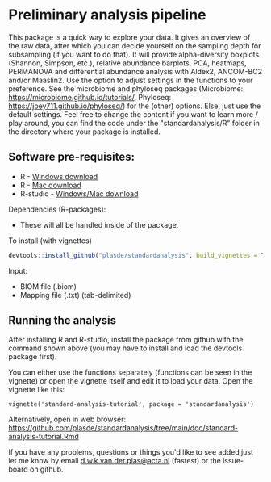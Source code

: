 # Preliminary analysis pipeline

This package is a quick way to explore your data. It gives an overview of the raw data,
after which you can decide yourself on the sampling depth for subsampling (if you want to do that). It will provide alpha-diversity boxplots (Shannon, Simpson, etc.), relative abundance barplots, PCA, heatmaps, PERMANOVA and differential abundance analysis with Aldex2, ANCOM-BC2 and/or Maaslin2.
Use the option to adjust settings in the functions to your preference. See the microbiome and phyloseq packages (Microbiome: https://microbiome.github.io/tutorials/, Phyloseq: https://joey711.github.io/phyloseq/) for the (other) options. Else, just use the default settings. Feel free to change the content if you want to learn more / play around, you can find the code under the "standardanalysis/R" folder in the directory where your package is installed.

## Software pre-requisites:
- R - [Windows download](https://cran.r-project.org/bin/windows/base/)
- R - [Mac download](https://cran.r-project.org/bin/macosx/)
- R-studio - [Windows/Mac download](https://posit.co/download/rstudio-desktop/)


Dependencies (R-packages):
- These will all be handled inside of the package.

To install (with vignettes)
``` r
devtools::install_github("plasde/standardanalysis", build_vignettes = TRUE)
```

Input:
- BIOM file (.biom)
- Mapping file (.txt) (tab-delimited)


## Running the analysis

After installing R and R-studio, install the package from github with the command shown above (you may have to install and load the devtools package first).

You can either use the functions separately (functions can be seen in the vignette) or open the vignette itself and edit it to load your data. Open the vignette like this:
```{r}
vignette('standard-analysis-tutorial', package = 'standardanalysis')
```
Alternatively, open in web browser: https://github.com/plasde/standardanalysis/tree/main/doc/standard-analysis-tutorial.Rmd

If you have any problems, questions or things you'd like to see added just let me know by email d.w.k.van.der.plas@acta.nl (fastest) or the issue-board on github.
